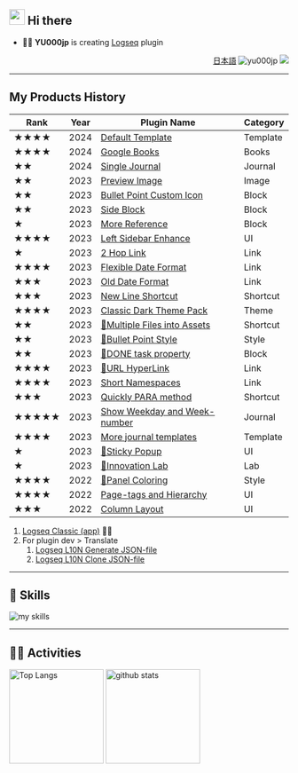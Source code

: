 ## <img src="https://media.giphy.com/media/hvRJCLFzcasrR4ia7z/giphy.gif" width="28"> Hi there

- 🧑‍💻 **YU000jp** is creating [Logseq](https://github.com/logseq) plugin

<div align="right">

[日本語](README.ja.md)  <img src="https://komarev.com/ghpvc/?username=yu000jp&label=Profile%20views&color=0e75b6&style=flat" alt="yu000jp" /> <a href="https://www.buymeacoffee.com/yu000japan"><img src="https://img.buymeacoffee.com/button-api/?text=Buy me a pizza&emoji=🍕&slug=yu000japan&button_colour=FFDD00&font_colour=000000&font_family=Poppins&outline_colour=000000&coffee_colour=ffffff" /></a>
</div>

---

## My Products History

| Rank | Year | Plugin Name | Category |
|------|------|-------------|----------|
| ★★★★ | 2024 | [Default Template](https://github.com/YU000jp/logseq-plugin-default-template) | Template |
| ★★★★ | 2024 | [Google Books](https://github.com/YU000jp/logseq-plugin-google-books) | Books |
| ★★ | 2024 | [Single Journal](https://github.com/YU000jp/logseq-plugin-single-journal) | Journal |
| ★★ | 2023 | [Preview Image](https://github.com/YU000jp/logseq-plugin-preview-image) | Image |
| ★★ | 2023 | [Bullet Point Custom Icon](https://github.com/YU000jp/logseq-plugin-bullet-point-custom-icon) | Block |
| ★★ | 2023 | [Side Block](https://github.com/YU000jp/logseq-plugin-side-block) | Block |
| ★ | 2023 | [More Reference](https://github.com/YU000jp/logseq-plugin-reference-guide) | Block |
| ★★★★ | 2023 | [Left Sidebar Enhance](https://github.com/YU000jp/logseq-plugin-left-sidebar-enhance) | UI |
| ★ | 2023 | [2 Hop Link](https://github.com/YU000jp/logseq-plugin-two-hop-link) | Link |
| ★★★★ | 2023 | [Flexible Date Format](https://github.com/YU000jp/logseq-plugin-flex-date-format) | Link |
| ★★★ | 2023 | [Old Date Format](https://github.com/YU000jp/logseq-plugin-legacy-date-format) | Link |
| ★★★ | 2023 | [New Line Shortcut](https://github.com/YU000jp/logseq-plugin-blank-line) | Shortcut |
| ★★★★ | 2023 | [Classic Dark Theme Pack](https://github.com/YU000jp/logseq-theme-classic-dark-theme-pack) | Theme |
| ★★ | 2023 | [📂Multiple Files into Assets](https://github.com/YU000jp/logseq-plugin-multiple-assets) | Shortcut |
| ★★ | 2023 | [🔷Bullet Point Style](https://github.com/YU000jp/logseq-plugin-bullet-point-style) | Style |
| ★★ | 2023 | [💪DONE task property](https://github.com/YU000jp/logseq-plugin-confirmation-done-task) | Block |
| ★★★★ | 2023 | [🔗URL HyperLink](https://github.com/YU000jp/logseq-plugin-confirmation-hyperlink) | Link |
| ★★★★ | 2023 | [Short Namespaces](https://github.com/YU000jp/logseq-plugin-short-namespaces) | Link |
| ★★★ | 2023 | [Quickly PARA method](https://github.com/YU000jp/logseq-plugin-quickly-para-method) | Shortcut |
| ★★★★★ | 2023 | [Show Weekday and Week-number](https://github.com/YU000jp/logseq-plugin-show-weekday-and-week-number) | Journal |
| ★★★★ | 2023 | [More journal templates](https://github.com/YU000jp/logseq-plugin-weekdays-and-weekends) | Template |
| ★ | 2023 | [📍Sticky Popup](https://github.com/YU000jp/logseq-plugin-sticky-popup) | UI |
| ★ | 2023 | [🌱Innovation Lab](https://github.com/YU000jp/logseq-plugin-some-menu-extender) | Lab |
| ★★★★ | 2022 | [🎨Panel Coloring](https://github.com/YU000jp/logseq-plugin-panel-coloring) | Style |
| ★★★★ | 2022 | [Page-tags and Hierarchy](https://github.com/YU000jp/logseq-page-tags-and-hierarchy) | UI |
| ★★★ | 2022 | [Column Layout](https://github.com/YU000jp/Logseq-column-Layout) | UI |

1. [Logseq Classic (app)](https://github.com/YU000jp/fork-logseq) 🚧🦺
1. For plugin dev > Translate
   1. [Logseq L10N Generate JSON-file](https://github.com/YU000jp/logseq-l10n-generate-json)
   1. [Logseq L10N Clone JSON-file](https://github.com/YU000jp/logseq-l10n-clone-json)

---

## 🌱 Skills
<img alt="my skills" src="https://skillicons.dev/icons?theme=dark&perline=7&i=clojure,ts,js,css,html,perl,php" />
<br>

---

## 🏃‍♀️ Activities
<div align="left"> 
  <img alt="Top Langs" height="170px" src="https://github-readme-stats.vercel.app/api?username=YU000jp&theme=vue-dark&layout=compact" />
  <img alt="github stats" height="170px" src="https://github-readme-stats.vercel.app/api/top-langs/?username=YU000jp&theme=vue-dark&layout=compact" />
</div>
